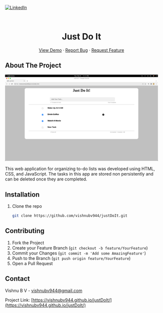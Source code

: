 
<a name="readme-top"></a>

[![LinkedIn][linkedin-shield]][linkedin-url]



<!-- PROJECT LOGO -->
<br />
<div align="center">
  

<h1 align="center">Just Do It</h1>

  <p align="center">
    <a href="https://vishnubv944.github.io/justDoIt/">View Demo</a>
    ·
    <a href="https://github.com/vishnubv944/justDoIt/issues">Report Bug</a>
    ·
    <a href="https://github.com/vishnubv944/justDoIt/issues">Request Feature</a>
  </p>
</div>




<!-- ABOUT THE PROJECT -->
## About The Project

[![Product Name Screen Shot][product-screenshot]](https://example.com)

This web application for organizing to-do lists was developed using HTML, CSS, and JavaScript. The tasks in this app are stored non persistently and can be deleted once they are completed.


<!-- GETTING STARTED -->
## Installation

1. Clone the repo
   ```sh
   git clone https://github.com/vishnubv944/justDoIt.git
   ```


<!-- CONTRIBUTING -->
## Contributing

1. Fork the Project
2. Create your Feature Branch (`git checkout -b feature/YourFeature`)
3. Commit your Changes (`git commit -m 'Add some AmazingFeature'`)
4. Push to the Branch (`git push origin feature/YourFeature`)
5. Open a Pull Request




<!-- CONTACT -->
## Contact

Vishnu B V - vishnubv944@gmail.com

Project Link: [https://vishnubv944.github.io/justDoIt/](https://vishnubv944.github.io/justDoIt/)




<!-- MARKDOWN LINKS & IMAGES -->
[contributors-shield]: https://img.shields.io/github/contributors/vishnubv944/justDoIt.svg?style=for-the-badge
[contributors-url]: https://github.com/vishnubv944/justDoIt/graphs/contributors
[forks-url]: https://github.com/vishnubv944/justDoIt/network/members
[stars-url]: https://github.com/vishnubv944/justDoIt/stargazers
[issues-url]: https://github.com/vishnubv944/justDoIt/issues
[license-url]: https://github.com/vishnubv944/justDoIt/blob/master/LICENSE.txt
[linkedin-url]: https://www.linkedin.com/in/vishnubv944/
[linkedin-shield]: https://img.shields.io/badge/-LinkedIn-black.svg?style=for-the-badge&logo=linkedin&colorB=555
[product-screenshot]: images/Screenshot.png
